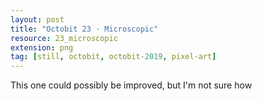 ```yaml
---
layout: post
title: "Octobit 23 · Microscopic"
resource: 23_microscopic
extension: png
tag: [still, octobit, octobit-2019, pixel-art]
---
```


This one could possibly be improved, but I'm not sure how


